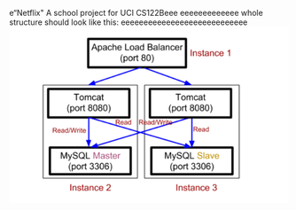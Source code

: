 e“Netflix"
A school project for UCI CS122Beee
eeeeeeeeeeeee
whole structure should look like this:
eeeeeeeeeeeeeeeeeeeeeeeeeeee
![image](https://github.com/cxk123/-Netflix-CS122B/blob/master/images/struture.PNG)

